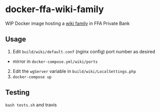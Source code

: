 # docker-ffa-wiki-family
WIP
Docker image hosting a [wiki family](https://www.mediawiki.org/wiki/Manual:Wiki_family) in FFA Private Bank

## Usage
1. Edit `build/wiki/default.conf` (nginx config) port number as desired
  * mirror in `docker-compose.yml/wiki/ports`
2. Edit the `wgServer` variable in `build/wiki/LocalSettings.php`
3. `docker-compose up`

## Testing
`bash tests.sh` and travis
